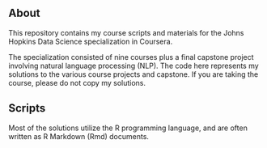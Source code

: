 ## About

This repository contains my course scripts and materials for the Johns Hopkins 
Data Science specialization in Coursera.

The specialization consisted of nine courses plus a final capstone project
involving natural language processing (NLP). The code here represents my
solutions to the various course projects and capstone. If you are taking the
course, please do not copy my solutions.

## Scripts

Most of the solutions utilize the R programming language, and are often
written as R Markdown (Rmd) documents.